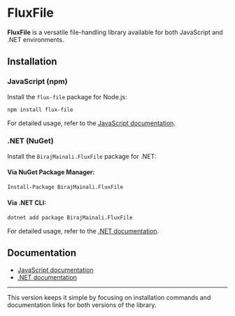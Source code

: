 # FluxFile

**FluxFile** is a versatile file-handling library available for both JavaScript and .NET environments.

## Installation

### JavaScript (npm)

Install the `flux-file` package for Node.js:

```bash
npm install flux-file
```

For detailed usage, refer to the [JavaScript documentation](https://github.com/BirajMainali/flux-file/blob/main/js-lib/lib/README.md).

### .NET (NuGet)

Install the `BirajMainali.FluxFile` package for .NET:

#### Via NuGet Package Manager:

```bash
Install-Package BirajMainali.FluxFile
```

#### Via .NET CLI:

```bash
dotnet add package BirajMainali.FluxFile
```

For detailed usage, refer to the [.NET documentation](https://github.com/BirajMainali/flux-file/blob/main/dotnet-lib/src/flux-lib/README.md).

## Documentation

- [JavaScript documentation](https://github.com/BirajMainali/flux-file/blob/main/js-lib/lib/README.md)
- [.NET documentation](https://github.com/BirajMainali/flux-file/blob/main/dotnet-lib/src/flux-lib/README.md)

---

This version keeps it simple by focusing on installation commands and documentation links for both versions of the library.
